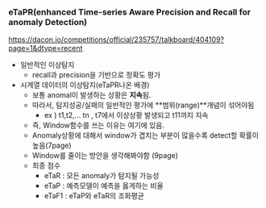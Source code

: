 ### eTaPR(enhanced Time-series Aware Precision and Recall for anomaly Detection)
https://dacon.io/competitions/official/235757/talkboard/404109?page=1&dtype=recent
- 일반적인 이상탐지
    - recall과 precision을 기반으로 정확도 평가
- 시계열 데이터의 이상탐지(eTaPR나온 배경)
    - 보통 anomal이 발생하는 상황은 **지속**됨.
    - 따라서, 탐지성공/실패의 일반적인 평가에 **범위(range)**개념이 섞어야됨
        - ex ) t1,t2,... tn , t7에서 이상상황 발생되고 t11까지 지속
    - 즉, Window함수를 쓰는 이유는 여기에 있음.
    - Anomaly상황에 대해서 window가 겹치는 부분이 많을수록 detect할 확률이 높음(7page)
    - Window를 줄이는 방안을 생각해봐야함 (9page)
    - 최종 점수
        - eTaR : 모든 anomaly가 탐지될 가능성
        - eTaP : 예측모델이 예측을 옳게하는 비율
        - eTaF1 : eTaP와 eTaR의 조화평균
